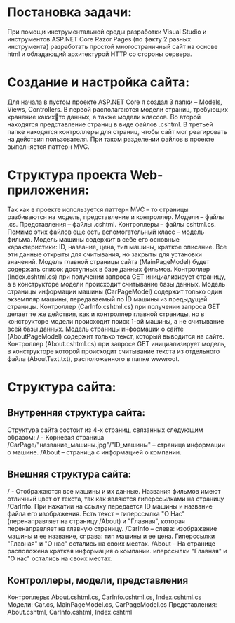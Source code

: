 # Постановка задачи:

При помощи инструментальной среды разработки Visual Studio и инструментов 
ASP.NET Core Razor Pages (по факту 2 разных инструмента) разработать простой 
многостраничный сайт на основе html и обладающий архитектурой HTTP со 
стороны сервера.

# Создание и настройка сайта:

Для начала в пустом проекте ASP.NET Core я создал 3 папки – Models, Views, 
Controllers. В первой располагаются модели страниц, требующих хранение какихто данных, а также модели классов. Во второй находятся представление страниц в 
виде файлов .cshtml. В третьей папке находятся контроллеры для страниц, чтобы 
сайт мог реагировать на действия пользователя. При таком разделении файлов в 
проекте выполняется паттерн MVC.

# Структура проекта Web-приложения:

Так как в проекте используется паттерн MVC – то страницы разбиваются на 
модель, представление и контроллер. Модели – файлы .cs. Представления –
файлы .cshtml. Контроллеры – файлы cshtml.cs. Помимо этих файлов еще есть 
вспомогательный класс – модель фильма.
Модель машины содержит в себе его основные характеристики: ID, название, 
цена, тип машины, краткое описание. Все эти данные открыты для считывания, 
но закрыты для установки значений. 
Модель главной страницы сайта (MainPageModel) будет содержать список 
доступных в базе данных фильмов. Контроллер (Index.cshtml.cs) при получении 
запроса GET инициализирует страницу, а в конструкторе модели происходит 
считывание базы данных.
Модель страницы информации машины (CarPageModel) содержит только один 
экземпляр машины, передаваемый по ID машины из предыдущей страницы. 
Контроллер (CarInfo.cshtml.cs) при получении запроса GET делает те же 
действия, как и контроллер главной страницы, но в конструкторе модели 
происходит поиск 1-ой машины, а не считывание всей базы данных. 
Модель страницы информации о сайте (AboutPageModel) содержит только текст, 
который выводится на сайте. Контроллер (About.cshtml.cs) при запросе GET
инициализирует модель, в конструкторе которой происходит считывание текста 
из отдельного файла (AboutText.txt), расположенного в папке wwwroot.

# Структура сайта:

## Внутренняя структура сайта:
Структура сайта состоит из 4-х страниц, связанных следующим образом:
/ - Корневая страница
/CarPage/"название_машины.jpg"/"ID_машины" – страница информации о 
машине. 
/About – страница с информацией о компании.
## Внешняя структура сайта:
/ - Отображаются все машины и их данные. Названия фильмов имеют отличный 
цвет от текста, так как являются гиперссылками на страницу /CarInfo. При 
нажатии на ссылку передается ID машины и название файла его изображения. 
Есть текст – гиперссылка "О Нас" (перенаправляет на страницу /About) и 
"Главная", которая перенаправляет на главную страницу. 
/CarInfo – слева: изображение машины и ее название, справа: тип машины и ее 
цена. Гиперссылки "Главная" и "О нас" остались на своих местах.
/About – На странице расположена краткая информация о компании. иперссылки 
"Главная" и "О нас" остались на своих местах.

## Контроллеры, модели, представления
Контроллеры: About.cshtml.cs, CarInfo.cshtml.cs, Index.cshtml.cs
Модели: Car.cs, MainPageModel.cs, CarPageModel.cs
Представления: About.cshtml, CarInfo.cshtml, Index.cshtml



